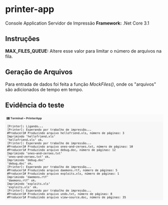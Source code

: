 # printer-app
Console Application
Servidor de Impressão
**Framework:** .Net Core 3.1

## Instruções
**MAX_FILES_QUEUE:** Altere esse valor para limitar o número de arquivos na fila.

## Geração de Arquivos
Para entrada de dados foi feita a função *MockFiles()*, onde os "arquivos" são adicionados de tempo em tempo.

## Evidência do teste
![Evidencia](https://github.com/jgothardo/printer-app/blob/master/evidencia.png)

